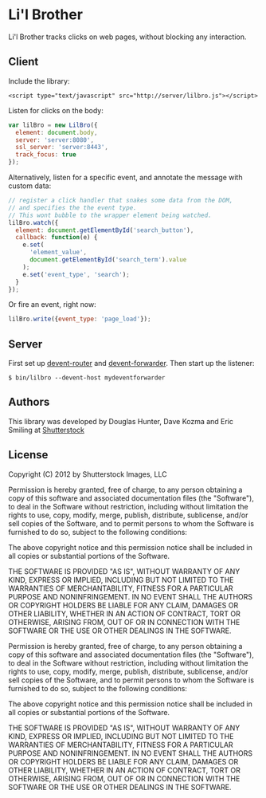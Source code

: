 # Li'l Brother

Li'l Brother tracks clicks on web pages, without blocking any interaction.

## Client

Include the library:
```
<script type="text/javascript" src="http://server/lilbro.js"></script>
```

Listen for clicks on the body:
```javascript
var lilBro = new LilBro({
  element: document.body,
  server: 'server:8080',
  ssl_server: 'server:8443',
  track_focus: true
});
```

Alternatively, listen for a specific event, and annotate the message with custom data:

```javascript
// register a click handler that snakes some data from the DOM,
// and specifies the the event type.
// This wont bubble to the wrapper element being watched.
lilBro.watch({
  element: document.getElementById('search_button'),
  callback: function(e) {
    e.set(
      'element_value',
      document.getElementById('search_term').value
    );
   	e.set('event_type', 'search');
  }
});
```

Or fire an event, right now:

```javascript
lilBro.write({event_type: 'page_load'});
```

## Server

First set up [devent-router](https://github.com/shutterstock/devent-router) and [devent-forwarder](https://github.com/shutterstock/devent-forwarder).  Then start up the listener:

```
$ bin/lilbro --devent-host mydeventforwarder
```

## Authors

This library was developed by Douglas Hunter, Dave Kozma and Eric Smiling at [Shutterstock](http://www.shutterstock.com)

## License

Copyright (C) 2012 by Shutterstock Images, LLC

Permission is hereby granted, free of charge, to any person obtaining a copy of this software and associated documentation files (the "Software"), to deal in the Software without restriction, including without limitation the rights to use, copy, modify, merge, publish, distribute, sublicense, and/or sell copies of the Software, and to permit persons to whom the Software is furnished to do so, subject to the following conditions:

The above copyright notice and this permission notice shall be included in all copies or substantial portions of the Software.

THE SOFTWARE IS PROVIDED "AS IS", WITHOUT WARRANTY OF ANY KIND, EXPRESS OR IMPLIED, INCLUDING BUT NOT LIMITED TO THE WARRANTIES OF MERCHANTABILITY, FITNESS FOR A PARTICULAR PURPOSE AND NONINFRINGEMENT. IN NO EVENT SHALL THE AUTHORS OR COPYRIGHT HOLDERS BE LIABLE FOR ANY CLAIM, DAMAGES OR OTHER LIABILITY, WHETHER IN AN ACTION OF CONTRACT, TORT OR OTHERWISE, ARISING FROM, OUT OF OR IN CONNECTION WITH THE SOFTWARE OR THE USE OR OTHER DEALINGS IN THE SOFTWARE.

Permission is hereby granted, free of charge, to any person obtaining a copy of this software and associated documentation files (the "Software"), to deal in the Software without restriction, including without limitation the rights to use, copy, modify, merge, publish, distribute, sublicense, and/or sell copies of the Software, and to permit persons to whom the Software is furnished to do so, subject to the following conditions:

The above copyright notice and this permission notice shall be included in all copies or substantial portions of the Software.

THE SOFTWARE IS PROVIDED "AS IS", WITHOUT WARRANTY OF ANY KIND, EXPRESS OR IMPLIED, INCLUDING BUT NOT LIMITED TO THE WARRANTIES OF MERCHANTABILITY, FITNESS FOR A PARTICULAR PURPOSE AND NONINFRINGEMENT. IN NO EVENT SHALL THE AUTHORS OR COPYRIGHT HOLDERS BE LIABLE FOR ANY CLAIM, DAMAGES OR OTHER LIABILITY, WHETHER IN AN ACTION OF CONTRACT, TORT OR OTHERWISE, ARISING FROM, OUT OF OR IN CONNECTION WITH THE SOFTWARE OR THE USE OR OTHER DEALINGS IN THE SOFTWARE.

